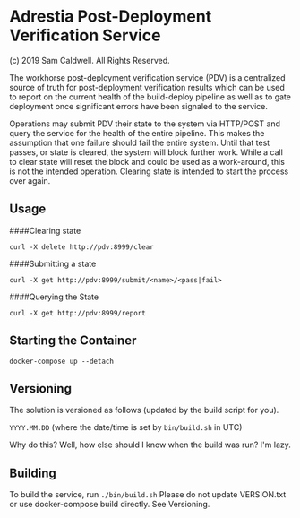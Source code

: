 Adrestia Post-Deployment Verification Service
=============================================
(c) 2019 Sam Caldwell.  All Rights Reserved. 

The workhorse post-deployment verification service (PDV) is a centralized source of truth for 
post-deployment verification results which can be used to report on the current health of the
build-deploy pipeline as well as to gate deployment once significant errors have been signaled
to the service.

Operations may submit PDV their state to the system via HTTP/POST and query the service for 
the health of the entire pipeline.  This makes the assumption that one failure should fail 
the entire system.  Until that test passes, or state is cleared, the system will block 
further work.  While a call to clear state will reset the block and could be used as a 
work-around, this is not the intended operation.  Clearing state is intended to start the 
process over again.


Usage
-----
####Clearing state
```
curl -X delete http://pdv:8999/clear
```
####Submitting a state
```
curl -X get http://pdv:8999/submit/<name>/<pass|fail>
```
####Querying the State
```
curl -X get http://pdv:8999/report
```

Starting the Container
----------------------
```angular2html
docker-compose up --detach
```

Versioning
----------
The solution is versioned as follows (updated by the build script for you).

```YYYY.MM.DD``` (where the date/time is set by ```bin/build.sh``` in UTC)

Why do this?  Well, how else should I know when the build was run?  I'm lazy.

Building
--------
To build the service, run ```./bin/build.sh```
Please do not update VERSION.txt or use docker-compose build directly.  See Versioning.
